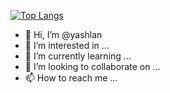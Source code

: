[![Top Langs](https://github-readme-stats.vercel.app/api/top-langs/?username=yashlan)](https://github.com/anuraghazra/github-readme-stats)

- 👋 Hi, I’m @yashlan
- 👀 I’m interested in ...
- 🌱 I’m currently learning ...
- 💞️ I’m looking to collaborate on ...
- 📫 How to reach me ...

<!---
yashlan/yashlan is a ✨ special ✨ repository because its `README.md` (this file) appears on your GitHub profile.
You can click the Preview link to take a look at your changes.
--->
